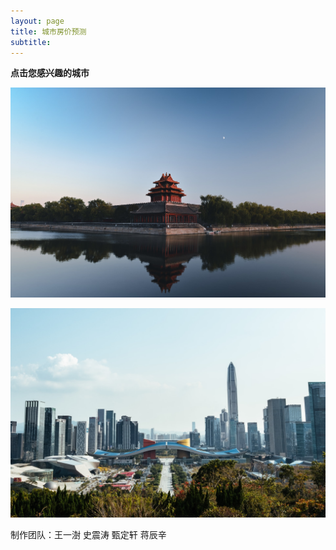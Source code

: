 ```yaml
---
layout: page
title: 城市房价预测
subtitle:
---
```




**点击您感兴趣的城市**



[![photo](/assets/img/bj.jpg)](https://housingp-pred.herokuapp.com/)




[![photo](/assets/img/sz.jpg)](https://zhentao-shi.shinyapps.io/ShenzhenHousing-Shiny/)



制作团队：王一澍  史震涛  甄定轩  蒋辰辛
